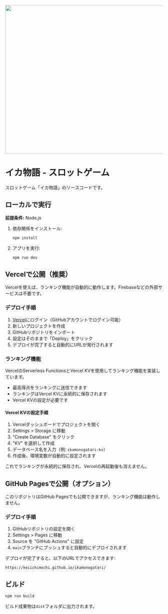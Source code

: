 <div align="center">
<img width="1200" height="475" alt="GHBanner" src="https://github.com/user-attachments/assets/0aa67016-6eaf-458a-adb2-6e31a0763ed6" />
</div>

# イカ物語 - スロットゲーム

スロットゲーム「イカ物語」のソースコードです。

## ローカルで実行

**前提条件:** Node.js

1. 依存関係をインストール:
   ```bash
   npm install
   ```

2. アプリを実行:
   ```bash
   npm run dev
   ```

## Vercelで公開（推奨）

Vercelを使えば、ランキング機能が自動的に動作します。Firebaseなどの外部サービスは不要です。

### デプロイ手順

1. [Vercel](https://vercel.com/)にログイン（GitHubアカウントでログイン可能）
2. 新しいプロジェクトを作成
3. GitHubリポジトリをインポート
4. 設定はそのままで「Deploy」をクリック
5. デプロイが完了すると自動的にURLが発行されます

### ランキング機能

VercelのServerless FunctionsとVercel KVを使用してランキング機能を実装しています。
- 最高得点をランキングに送信できます
- ランキングはVercel KVに永続的に保存されます
- Vercel KVの設定が必要です

#### Vercel KVの設定手順

1. Vercelダッシュボードでプロジェクトを開く
2. Settings > Storage に移動
3. "Create Database" をクリック
4. "KV" を選択して作成
5. データベース名を入力（例: `ikamonogatari-kv`）
6. 作成後、環境変数が自動的に設定されます

これでランキングが永続的に保存され、Vercelの再起動後も消えません。

## GitHub Pagesで公開（オプション）

このリポジトリはGitHub Pagesでも公開できますが、ランキング機能は動作しません。

### デプロイ手順

1. GitHubリポジトリの設定を開く
2. Settings > Pages に移動
3. Source を "GitHub Actions" に設定
4. `main`ブランチにプッシュすると自動的にデプロイされます

デプロイが完了すると、以下のURLでアクセスできます:
```
https://keiichimochi.github.io/ikamonogatari/
```

## ビルド

```bash
npm run build
```

ビルド成果物は`dist`フォルダに出力されます。
